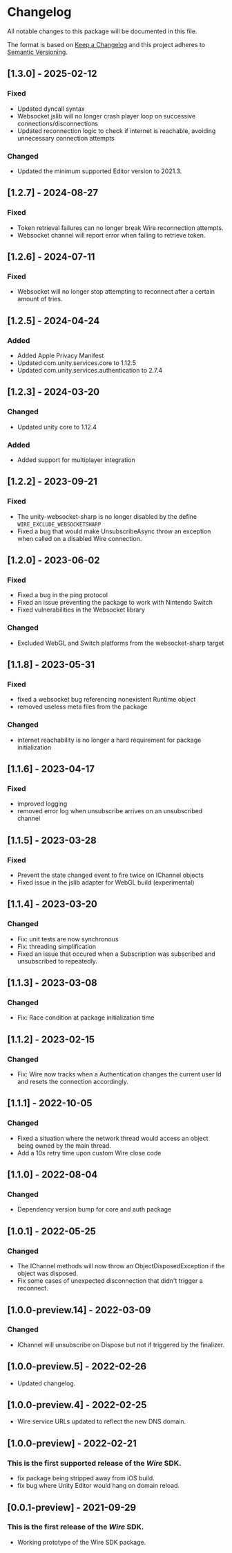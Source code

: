 # Changelog
All notable changes to this package will be documented in this file.

The format is based on [Keep a Changelog](http://keepachangelog.com/en/1.0.0/)
and this project adheres to [Semantic Versioning](http://semver.org/spec/v2.0.0.html).

## [1.3.0] - 2025-02-12

### Fixed

- Updated dyncall syntax
- Websocket jslib will no longer crash player loop on successive connections/disconnections
- Updated reconnection logic to check if internet is reachable, avoiding unnecessary connection attempts

### Changed

- Updated the minimum supported Editor version to 2021.3.

## [1.2.7] - 2024-08-27

### Fixed

- Token retrieval failures can no longer break Wire reconnection attempts.
- Websocket channel will report error when failing to retrieve token.

## [1.2.6] - 2024-07-11

### Fixed

- Websocket will no longer stop attempting to reconnect after a certain amount of tries.

## [1.2.5] - 2024-04-24

### Added
- Added Apple Privacy Manifest
- Updated com.unity.services.core to 1.12.5
- Updated com.unity.services.authentication to 2.7.4

## [1.2.3] - 2024-03-20

### Changed

- Updated unity core to 1.12.4

### Added

- Added support for multiplayer integration

## [1.2.2] - 2023-09-21
### Fixed
* The unity-websocket-sharp is no longer disabled by the define `WIRE_EXCLUDE_WEBSOCKETSHARP`
* Fixed a bug that would make UnsubscribeAsync throw an exception when called on a disabled Wire connection.

## [1.2.0] - 2023-06-02
### Fixed
* Fixed a bug in the ping protocol
* Fixed an issue preventing the package to work with Nintendo Switch
* Fixed vulnerabilities in the Websocket library
### Changed
* Excluded WebGL and Switch platforms from the websocket-sharp target

## [1.1.8] - 2023-05-31
### Fixed
* fixed a websocket bug referencing nonexistent Runtime object
* removed useless meta files from the package
### Changed
* internet reachability is no longer a hard requirement for package initialization

## [1.1.6] - 2023-04-17
### Fixed
* improved logging
* removed error log when unsubscribe arrives on an unsubscribed channel

## [1.1.5] - 2023-03-28
### Fixed
* Prevent the state changed event to fire twice on IChannel objects
* Fixed issue in the jslib adapter for WebGL build (experimental)

## [1.1.4] - 2023-03-20
### Changed
* Fix: unit tests are now synchronous
* Fix: threading simplification
* Fixed an issue that occured when a Subscription was subscribed and unsubscribed to repeatedly.

## [1.1.3] - 2023-03-08
### Changed
* Fix: Race condition at package initialization time

## [1.1.2] - 2023-02-15
### Changed
* Fix: Wire now tracks when a Authentication changes the current user Id and resets the connection accordingly.

## [1.1.1] - 2022-10-05
### Changed
* Fixed a situation where the network thread would access an object being owned by the main thread.
* Add a 10s retry time upon custom Wire close code

## [1.1.0] - 2022-08-04
### Changed
* Dependency version bump for core and auth package

## [1.0.1] - 2022-05-25
### Changed
  * The IChannel methods will now throw an ObjectDisposedException if the object was disposed.
  * Fix some cases of unexpected disconnection that didn't trigger a reconnect.

## [1.0.0-preview.14] - 2022-03-09
### Changed
  * IChannel will unsubscribe on Dispose but not if triggered by the finalizer.

## [1.0.0-preview.5] - 2022-02-26
  * Updated changelog.

## [1.0.0-preview.4] - 2022-02-25
  * Wire service URLs updated to reflect the new DNS domain.

## [1.0.0-preview] - 2022-02-21
### This is the first supported release of the *Wire* SDK.
  * fix package being stripped away from iOS build.
  * fix bug where Unity Editor would hang on domain reload.

## [0.0.1-preview] - 2021-09-29
### This is the first release of the *Wire* SDK.
- Working prototype of the Wire SDK package.
